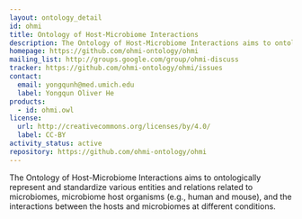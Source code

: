 ```yaml
---
layout: ontology_detail
id: ohmi
title: Ontology of Host-Microbiome Interactions
description: The Ontology of Host-Microbiome Interactions aims to ontologically represent and standardize various entities and relations related to microbiomes, microbiome host organisms (e.g., human and mouse), and the interactions between the hosts and microbiomes at different conditions.
homepage: https://github.com/ohmi-ontology/ohmi
mailing_list: http://groups.google.com/group/ohmi-discuss
tracker: https://github.com/ohmi-ontology/ohmi/issues
contact:
  email: yongqunh@med.umich.edu
  label: Yongqun Oliver He
products:
  - id: ohmi.owl
license:
  url: http://creativecommons.org/licenses/by/4.0/
  label: CC-BY
activity_status: active
repository: https://github.com/ohmi-ontology/ohmi
---
```


The Ontology of Host-Microbiome Interactions aims to ontologically represent and standardize various entities and relations related to microbiomes, microbiome host organisms (e.g., human and mouse), and the interactions between the hosts and microbiomes at different conditions.
